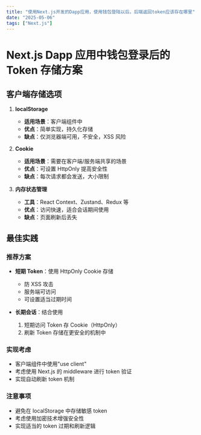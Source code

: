 ```yaml
---
title: "使用Next.js开发的Dapp应用，使用钱包登陆以后，后端返回token应该存在哪里"
date: "2025-05-06"
tags: ["Next.js"]
---
```


# Next.js Dapp 应用中钱包登录后的 Token 存储方案

## 客户端存储选项

1. **localStorage**

   - **适用场景**：客户端组件中
   - **优点**：简单实现，持久化存储
   - **缺点**：仅浏览器端可用，不安全，XSS 风险

2. **Cookie**

   - **适用场景**：需要在客户端/服务端共享的场景
   - **优点**：可设置 HttpOnly 提高安全性
   - **缺点**：每次请求都会发送，大小限制

3. **内存状态管理**
   - **工具**：React Context、Zustand、Redux 等
   - **优点**：访问快速，适合会话期间使用
   - **缺点**：页面刷新后丢失

## 最佳实践

### 推荐方案

- **短期 Token**：使用 HttpOnly Cookie 存储

  - 防 XSS 攻击
  - 服务端可访问
  - 可设置适当过期时间

- **长期会话**：结合使用
  1. 短期访问 Token 存 Cookie（HttpOnly）
  2. 刷新 Token 存储在更安全的机制中

### 实现考虑

- 客户端组件中使用"use client"
- 考虑使用 Next.js 的 middleware 进行 token 验证
- 实现自动刷新 token 机制

### 注意事项

- 避免在 localStorage 中存储敏感 token
- 考虑使用加密技术增强安全性
- 实现适当的 token 过期和刷新逻辑
